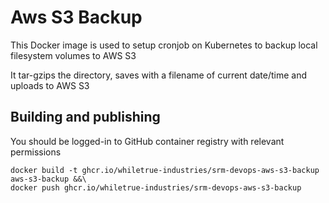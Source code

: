 # Aws S3 Backup

This Docker image is used to setup cronjob on Kubernetes to backup local filesystem volumes to AWS S3

It tar-gzips the directory, saves with a filename of current date/time and uploads to AWS S3

## Building and publishing

You should be logged-in to GitHub container registry with relevant permissions

```
docker build -t ghcr.io/whiletrue-industries/srm-devops-aws-s3-backup aws-s3-backup &&\
docker push ghcr.io/whiletrue-industries/srm-devops-aws-s3-backup
```